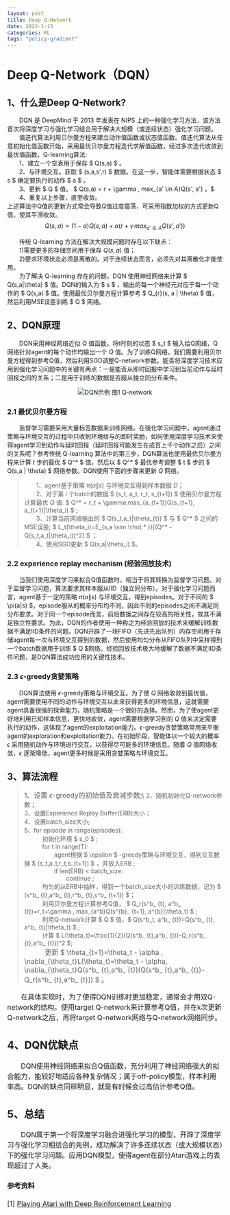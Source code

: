 ```yaml
---
layout: post
title: Deep Q-Network
date: 2022-1-15
categories: RL
tags: "policy-gradient" 
---
```



# Deep Q-Network（DQN）

## 1、什么是Deep Q-Network?
&emsp;&emsp;DQN 是 DeepMind 于 2013 年发表在 NIPS 上的一种强化学习方法，该方法首次将深度学习与强化学习结合用于解决大规模（或连续状态）强化学习问题。\
&emsp;&emsp;值迭代算法利用贝尔曼方程来建立动作值函数或状态值函数。值迭代算法从任意初始化值函数开始，采用最优贝尔曼方程迭代求解值函数，经过多次迭代收敛到最优值函数。Q-leanring算法:
\
&emsp;&emsp;1、建立一个空表用于保存 $ Q(s,a) $ 。\
&emsp;&emsp;2、与环境交互。获取 $ (s,a,s',r) $ 数据。在这一步，智能体需要根据状态 $ s $ 确定要执行的动作 $ a $ 。\
&emsp;&emsp;3、更新 $ Q $ 值。 $ Q(s,a) = r + \gamma \, max_{a' \in A}Q(s', a') 。$\
&emsp;&emsp;4、重复以上步骤，直至收敛。
\
上述算法中Q值的更新方式常会导致Q值过度震荡，可采用指数加权的方式更新Q值，使其平滑收敛。\
$$
Q(s,a) = (1-\alpha)Q(s,a) + \alpha(r + \gamma \, max_{a' \in A}Q(s', a'))
$$  

&emsp;&emsp;传统 Q-learning 方法在解决大规模问题时存在以下缺点： \
&emsp;&emsp;1)需要更多的存储空间用于保存 $Q(s,a)$ 值；\
&emsp;&emsp;2)要求环境状态必须是离散的。对于连续状态而言，必须先对其离散化才能使用。\
&emsp;&emsp;为了解决 Q-learning 存在的问题，DQN 使用神经网络来计算 $ Q(s,a\|\theta) $ 值。DQN的输入为 $ s $ ，输出的每一个神经元对应于每一个动作的 $ Q(s,a) $ 值。使用最优贝尔曼方程计算参考 $ Q_{r}(s, a \| \theta) $ 值，然后利用MSE误差训练 $ Q $ 网络。
## 2、DQN原理
&emsp;&emsp;DQN采用神经网络近似 $Q$ 值函数。将t时刻的状态 $ s_t $ 输入给Q网络，Q网络针对agent的每个动作均输出一个 $Q$ 值。为了训练Q网络，我们需要利用贝尔曼方程得到参考Q值，然后利用SGD调整Q-network参数。能否将深度学习技术应用到强化学习问题中的关键有两点：一是能否从即时回报中学习到当前动作与延时回报之间的关系；二是用于训练的数据是否服从独立同分布条件。
<div align="center">

![DQN示例](./figure1.jpg) 图1 Q-network

</div>

### 2.1 最优贝尔曼方程
&emsp;&emsp;监督学习需要采用大量标签数据来训练网络。在强化学习问题中，agent通过策略与环境交互的过程中只收到环境给与的即时奖励，如何使用深度学习技术来使得agent学习到动作与延时回报（延时回报可能发生在成百上千个动作之后）之间的关系呢？参考传统 Q-learning 算法中的第三步，DQN算法也使用最优贝尔曼方程来计算 $t$ 步的最优 $ Q^* $ 值，然后以 $ Q^* $ 最优参考调整 $ t $ 步的 $ Q(s,a \| \theta) $ 网络参数。DQN使用下面的步骤来更新 $Q$ 网络。
> &emsp;&emsp;1、agent基于策略 $\pi(a\|s)$ 与环境交互得到样本数据 $D$；\
> &emsp;&emsp;2、对于第 $i$ 个batch的数据 $ (s_t, a_t, r_t, s_{t+1}) $ 使用贝尔曼方程计算最优 $Q$ 值: $ Q^* = r_t + \gamma\,max_{a_{t+1}}Q(s_{t+1}, a_{t+1}\|\theta_i) $ ;\
> &emsp;&emsp;3、计算当前网络输出的 $ Q(s_t,a_t\|\theta_{t}) $ 与 $ Q^* $ 之间的MSE误差; $ L_t(\theta_i)=E_{s,a \sim \rho( * )}[(Q^* - Q(s_t,a_t\|\theta_i))^2] $ ；\
> &emsp;&emsp;4、使用SGD更新 $ Q(s,a\|\theta_i) $。
### 2.2 experience replay mechanism (经验回放技术)
&emsp;&emsp;当我们使用深度学习来拟合Q值函数时，相当于将其转换为监督学习问题。对于监督学习问题，算法要求其样本服从IID（独立同分布）。对于强化学习问题而言，agent基于一定的策略 $\pi(a\|s)$ 与环境交互，得到episodes。对于不同的 $ \pi(a\|s) $，episode服从的概率分布均不同，因此不同的episodes之间不满足同分布要求。对于同一个episode而言，前后数据之间存在较高的相关性，故其不满足独立性要求。为此，DQN的作者使用一种称之为经验回放的技术来缓解训练数据不满足IID条件的问题。DQN开辟了一块FIFO（先进先出队列）内存空间用于存储agent每一次与环境交互得到的数据，然后使用均匀分布从FIFO队列中采样得到一个batch数据用于训练 $ Q $网络。经验回放技术极大地缓解了数据不满足IID条件问题，是DQN算法成功应用的关键性技术。
### 2.3 $\epsilon$-greedy贪婪策略
&emsp;&emsp;DQN算法使用 $\epsilon$-greedy策略与环境交互。为了使 $Q$ 网络收敛到最优值，agent需要使用不同的动作与环境交互以此来获得更多的环境信息，这就需要agent具备很强的探索能力，随机策略是一个很好的选择。然而，为了使agent更好地利用已知样本信息，更快地收敛，agent需要根据学习到的 $Q$ 值来决定需要执行的动作，这体现了agent的exploitation能力。$\epsilon$-greedy贪婪策略常用来平衡agent的exploration和exploitation能力。在初始阶段，智能体以一个较大的概率 $\epsilon$ 采用随机动作与环境进行交互，以获得尽可能多的环境信息。随着 $Q$ 值网络收敛，$\epsilon$ 逐渐降低，agent更多时候是采用贪婪策略与环境交互。
## 3、算法流程
> <font size=3> 1、设置 $\epsilon$-greedy的初始值及衰减步数;\ </font>
> 2、随机初始化Q-network参数；\
> 3、设置Experience Replay Buffer(ERB)大小；\
> 4、设置batch_size大小;\
> 5、for episode in range(episodes): \
> &emsp;&emsp;&emsp;初始化环境 $ s_0 $ ;\
> &emsp;&emsp;&emsp;for t in range(T): \
> &emsp;&emsp;&emsp;&emsp;&emsp;agent根据 $ \epsilon $ -greedy策略与环境交互，得到交互数据 $ (s_t,a_t,r_t,s_{t+1}) $ ，并放入ERB ;\
> &emsp;&emsp;&emsp;&emsp;&emsp;if len(ERB) < batch_size:\
> &emsp;&emsp;&emsp;&emsp;&emsp;&emsp;&emsp;continue ;\
> &emsp;&emsp;&emsp;均匀的从ERB中抽样，得到一个batch_size大小的训练数据，记为 $ (s^b_ {t},a^b_ {t},r^b_ {t},s^b_ {t+1}) $；\
> &emsp;&emsp;&emsp;利用贝尔曼方程计算参考Q值， $ Q_r(s^b_ {t}, a^b_ {t})=r_t+\gamma \, max_{a^b}Q(s^{b}_ {t+1}, a^{b}\|\theta_t) $ ;\
> &emsp;&emsp;&emsp;利用Q-network计算 $ Q $ 值，$ Q(s^b_t, a^b_ {t})=Q(s^b_ {t}, a^b_ {t}\|\theta_t) $ ;\
> &emsp;&emsp;&emsp;计算 $ L(\theta_t)=\frac{1}{2}(Q(s^b_ {t},a^b_ {t})-Q_r(s^b_ {t},a^b_ {t}))^2 $;\
> <font size=3> &emsp;&emsp;&emsp;更新 $ \theta_{t+1}=\theta_t - \alpha \, \nabla_{\theta_t}L(\theta_t)=\theta_t - \alpha\, \nabla_{\theta_t}Q(s^b_ {t},a^b_ {t})(Q(s^b_ {t},a^b_ {t})-Q_r(s^b_ {t},a^b_ {t})) $ <font size=3>。

&emsp;&emsp;在具体实现时，为了使得DQN训练时更加稳定，通常会才用双Q-network的结构。使用target Q-network来计算参考Q值，并在k次更新Q-network之后，再将target Q-network网络与Q-network网络同步。
## 4、DQN优缺点
&emsp;&emsp;DQN使用神经网络来拟合Q值函数，充分利用了神经网络强大的拟合能力，能较好地适应各种复杂情况；属于off-policy模型，样本利用率高。DQN的缺点同样明显，就是有时候会过高估计参考Q值。
## 5、总结
&emsp;&emsp;DQN属于第一个将深度学习融合进强化学习的模型，开辟了深度学习与强化学习相结合的先例，成功解决了许多连续状态（或大规模状态）下的强化学习问题。应用DQN模型，使得agent在部分Atari游戏上的表现超过了人类。
#### 参考资料
[1] [Playing Atari with Deep Reinforcement Learning](https://arxiv.org/pdf/1312.5602.pdf)
